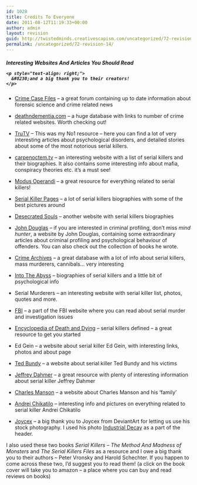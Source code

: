 ```yaml
---
id: 1028
title: Credits To Everyone
date: 2011-08-12T11:19:33+00:00
author: admin
layout: revision
guid: http://twistedminds.creativescapism.com/uncategorized/72-revision-14/
permalink: /uncategorized/72-revision-14/
---
```

<p class="dropcap-first">
  <h5>
    Interesting Websites And Articles You Should Read</p> 
    
    <p style="text-align: right;">
      &#8230;and a big thank you to their creators!
    </p>
  </h5>
  
  <ul>
    <li>
      <a href="http://www.crimecasefiles.com/forum/">Crime Case Files</a> &#8211; a great forum containing up to date information about forensic science and crime related news
    </li>
  </ul>
  
  <ul>
    <li>
      <a href="http://www.deathndementia.com">deathndementia.com</a> &#8211; a huge database with links to number of crime related websites. Worth checking out!
    </li>
  </ul>
  
  <ul>
    <li>
      <a href="http://www.trutv.com/library/crime">TruTV</a> &#8211; This was my No1 resource &#8211; here you can find a lot of very interesting articles about psychological disorders, and detailed stories about some of the most notorious serial killers.
    </li>
  </ul>
  
  <ul>
    <li>
      <a href="http://www.carpenoctem.tv">carpenoctem.tv</a> &#8211; an interesting website with a list of serial killers and their biographies. It also contains some interesting info about mafia, conspiracy theories etc. it&#8217;s a must see!
    </li>
  </ul>
  
  <ul>
    <li>
      <a href="http://www.fortunecity.com/roswell/streiber/273/index.html">Modus Operandi</a> &#8211; a great resource for everything related to serial killers!
    </li>
  </ul>
  
  <ul>
    <li>
      <a href="http://www.francesfarmersrevenge.com/stuff/serialkillers/21.htm">Serial Killer Pages</a> &#8211; a lot of serial killers biographies with some of the best pictures around
    </li>
  </ul>
  
  <ul>
    <li>
      <a href="http://www.angelfire.com/wi2/desecratedsouls">Desecrated Souls</a> &#8211; another website with serial killers biographies
    </li>
  </ul>
  
  <ul>
    <li>
      <a href="http://www.johndouglasmindhunter.com">John Douglas</a> &#8211; if you are interested in criminal profiling, don&#8217;t miss <em>mind hunter</em>, a website by John Douglas, containing some extraordinary articles about criminal profiling and psychological behaviour of offenders. You can also check out the collection of books he wrote.
    </li>
  </ul>
  
  <ul>
    <li>
      <a href="http://www.mayhem.net/Crime/serial.html">Crime Archives</a> &#8211; a great database with a lot of info about serial killers, mass murderers, cannibals&#8230; very interesting
    </li>
  </ul>
  
  <ul>
    <li>
      <a href="http://members.tripod.com/ol_dirty_paul69/theabyssofthemind/index.html">Into The Abyss</a> &#8211; biographies of serial killers and a little bit of psychological info
    </li>
  </ul>
  
  <ul>
    <li>
      Serial Murderers &#8211; an interesting website with serial killer list, photos, quotes and more.
    </li>
  </ul>
  
  <ul>
    <li>
      <a href="http://www.fbi.gov/publications/serial_murder.htm#four">FBI</a> &#8211; a part of the FBI website where you can read about serial murder and investigation issues
    </li>
  </ul>
  
  <ul>
    <li>
      <a href="http://www.deathreference.com/Py-Se/Serial-Killers.html">Encyclopedia of Death and Dying</a> &#8211; serial killers defined &#8211; a great resource to get you started
    </li>
  </ul>
  
  <ul>
    <li>
      Ed Gein &#8211; a website about serial killer Ed Gein, with interesting links, photos and about page
    </li>
  </ul>
  
  <ul>
    <li>
      <a href="http://tedbundy.150m.com/main.html">Ted Bundy</a> &#8211; a website about serial killer Ted Bundy and his victims
    </li>
  </ul>
  
  <ul>
    <li>
      <a href="http://www.tornadohills.com/dahmer/">Jeffrey Dahmer</a> &#8211; a great resource with plenty of interesting information about serial killer Jeffrey Dahmer
    </li>
  </ul>
  
  <ul>
    <li>
      <a href="http://www.charliemanson.com/">Charles Manson</a> &#8211; a website about Charles Manson and his &#8216;family&#8217;
    </li>
  </ul>
  
  <ul>
    <li>
      <a href="http://members.tripod.com/~vanessawest/chikatilo.html">Andrei Chikatilo</a> &#8211; interesting info and pictures on everything related to serial killer Andrei Chikatilo
    </li>
  </ul>
  
  <ul>
    <li>
      <a title="joycex on deviantart" href="http://joycex.deviantart.com/">Joycex</a> &#8211; a big thank you to Joycex from DeviantArt for letting us use his stock photography. I used his photo <a title="industrial decay 04" href="http://joycex.deviantart.com/art/industrial-decay-04-44156861">Industrial Decay</a> as a part of the header.
    </li>
  </ul>
  
  <p>
    I also used these two books <em>Serial Killers &#8211; The Method And Madness of Monsters</em> and <em> The Serial Killers Files</em> as a resource and I owe a big thank you to their authors &#8211; Peter Vronsky and Harold Schechter. If you happen to come across these two, I&#8217;d suggest you to read them! (a click on the book cover will take you to amazon &#8211; a place where you can buy and read reviews on books)
  </p>
  
  <div class="left" style="margin-left: 15px;">
    <a href="http://www.amazon.com/Serial-Killers-Method-Madness-Monsters/dp/0425196402/ref=pd_sim_b_1"><img src="/img/books/serialkillers.jpg" alt="" /></a>
  </div>
  
  <div class="right">
    <a href="http://www.amazon.com/Serial-Killer-Files-Terrifying-Murderers/dp/0345465660/ref=pd_bxgy_b_img_b"><img src="/img/books/serialkillersfiles.jpg" alt="" /></a>
  </div>